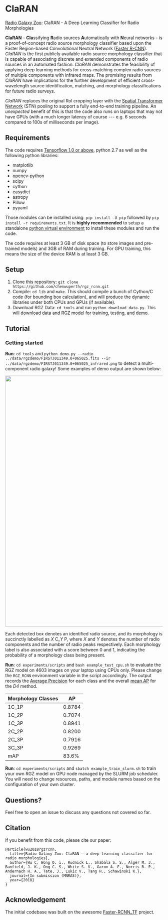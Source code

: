 # ClaRAN
[Radio Galaxy Zoo](https://radio.galaxyzoo.org/): ClaRAN - A Deep Learning Classifier for Radio Morphologies

**ClaRAN** - **Cla**ssifying **R**adio sources **A**utomatically with **N**eural networks - is a proof-of-concept radio source morphology classifier based upon the Faster Region-based Convolutional Neutral Network ([Faster R-CNN](https://dl.acm.org/citation.cfm?id=3101780)). *ClaRAN* is the first publicly available radio source morphology classifier that is capable of associating discrete and extended components of radio sources in an automated fashion. *ClaRAN* demonstrates the feasibility of applying deep learning methods for cross-matching complex radio sources of multiple components with infrared maps. The promising results from *ClaRAN* have implications for the further development of efficient cross-wavelength source identification, matching, and morphology classifications for future radio surveys.

*ClaRAN* replaces the original RoI cropping layer with the [Spatial Transformer Network](https://arxiv.org/abs/1506.02025) (STN) pooling to support a fully end-to-end training pipeline. An *unexpected* benefit of this is that the code also runs on laptops that may not have GPUs (with a much longer latency  of course --- e.g. 6 seconds compared to 100s of milliseconds per image).

## Requirements

The code requires [Tensorflow 1.0 or above](https://www.tensorflow.org/install/), python 2.7 as well as the following python libraries:

* matplotlib
* numpy
* opencv-python
* scipy
* cython
* easydict
* astropy
* Pillow
* pyyaml

Those modules can be installed using: `pip install -U pip` followed by `pip install -r requirements.txt`. It is **highly recommended** to setup a standalone [python virtual environment](https://pypi.python.org/pypi/virtualenv) to install these modules and run the code.

The code requires at least 3 GB of disk space (to store images and pre-trained models) and 3GB of RAM during training. For GPU training, this means the size of the device RAM is at least 3 GB.


## Setup

1. Clone this repository: `git clone https://github.com/chenwuperth/rgz_rcnn.git`
2. Compile: `cd lib` and `make`. This should compile a bunch of Cython/C code (for bounding box calculation), and will produce the dynamic libraries under both CPUs and GPUs (if available).
3. Download RGZ Data: `cd tools` and run `python download_data.py`. This will download data and RGZ model for training, testing, and demo.


## Tutorial

### Getting started

**Run**: `cd tools` and `python demo.py --radio ../data/rgzdemo/FIRSTJ011349.0+065025.fits --ir ../data/rgzdemo/FIRSTJ011349.0+065025_infrared.png` to detect a multi-component radio galaxy! Some examples of demo output are shown below:

<img src="http://ict.icrar.org/store/staff/cwu/rgz_data/demo_result.png" width="800">

Each detected box denotes an identified radio source, and its morphology is succinctly labelled as *X* C_*Y* P, where *X* and *Y* denotes the number of radio components and the number of radio peaks respectively. Each morphology label is also associated with a score between 0 and 1, indicating the probability of a morphology class being present.

**Run**: `cd experiments/scripts` and `bash example_test_cpu.sh` to evaluate the RGZ model on 4603 images on your laptop using CPUs only. Please change the `RGZ_RCNN` environment variable in the script accordingly. The output records the [Average Precision](https://en.wikipedia.org/wiki/Evaluation_measures_(information_retrieval)#Average_precision) for each class and the overall [mean AP](https://en.wikipedia.org/wiki/Evaluation_measures_(information_retrieval)#Mean_average_precision) for the *D4* method.

| Morphology Classes       | AP     |
|-------------|--------|
| 1C_1P       | 0.8784 |
| 1C_2P       | 0.7074 |
| 1C_3P       | 0.8941 |
| 2C_2P       | 0.8200 |
| 2C_3P       | 0.7916 |
| 3C_3P       | 0.9269 |
| mAP         | 83.6% |

**Run**: `cd experiments/scripts` and `sbatch example_train_slurm.sh` to train your own RGZ model on GPU node managed by the SLURM job scheduler. You will need to change resources, paths, and module names based on the configuration of your own cluster.

## Questions?

Feel free to open an issue to discuss any questions not covered so far.

## Citation

If you benefit from this code, please cite our paper:

```
@article{wu2018rgzrcnn,
  title={Radio Galaxy Zoo: ClaRAN — a deep learning classifier for radio morphologies},
  author={Wu C, Wong O. i., Rudnick L., Shabala S. S., Alger M. J., Banfield, J. K., Ong C. S., White S. V., Garon A. F., Norris R. P., Andernach H. A., Tate, J., Lukic V., Tang H., Schawinski K.},
  journal={In submission (MNRAS)},
  year={2018}
}
```
## Acknowledgement
The initial codebase was built on the awesome [Faster-RCNN_TF](https://github.com/smallcorgi/Faster-RCNN_TF) project.
